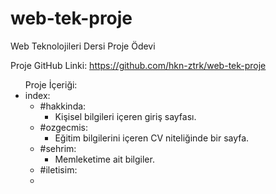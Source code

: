 # web-tek-proje
Web Teknolojileri Dersi Proje Ödevi
        
Proje GitHub Linki: https://github.com/hkn-ztrk/web-tek-proje
        
<ul> Proje İçeriği:
<li>index:<ul> 
<li>#hakkinda:<ul>
<li>
Kişisel bilgileri içeren giriş sayfası.
</li>
</ul>
</li>
        
<li>#ozgecmis:<ul>
<li>
Eğitim bilgilerini içeren CV niteliğinde bir sayfa.
</li>
</ul>
</li>
        
<li>#sehrim:<ul>
<li>
Memleketime ait bilgiler.
</li>
</ul>
</li>

<li>
#iletisim:
<li>

</li>
</ul>
